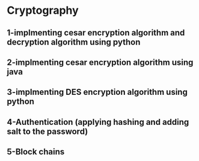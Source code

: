 # Cryptography
1-implmenting cesar encryption algorithm and decryption algorithm using python   
------------------------------------------------------------------------
2-implmenting cesar encryption algorithm using java   
------------------------------------------------------------------------
3-implmenting DES encryption algorithm using python   
------------------------------------------------------------------------
4-Authentication (applying hashing and adding salt to the password) 
------------------------------------------------------------------------
5-Block chains
------------------------------------------------------------------------
